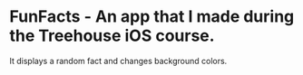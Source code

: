 # FunFacts - An app that I made during the Treehouse iOS course.

It displays a random fact and changes background colors.
